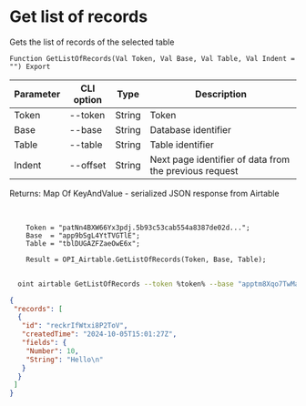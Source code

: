 ﻿---
sidebar_position: 1
---

# Get list of records
 Gets the list of records of the selected table



`Function GetListOfRecords(Val Token, Val Base, Val Table, Val Indent = "") Export`

  | Parameter | CLI option | Type | Description |
  |-|-|-|-|
  | Token | --token | String | Token |
  | Base | --base | String | Database identifier |
  | Table | --table | String | Table identifier |
  | Indent | --offset | String | Next page identifier of data from the previous request |

  
  Returns:  Map Of KeyAndValue - serialized JSON response from Airtable

<br/>




```bsl title="Code example"
    Token = "patNn4BXW66Yx3pdj.5b93c53cab554a8387de02d...";
    Base  = "app9bSgL4YtTVGTlE";
    Table = "tblDUGAZFZaeOwE6x";

    Result = OPI_Airtable.GetListOfRecords(Token, Base, Table);
```



```sh title="CLI command example"
    
  oint airtable GetListOfRecords --token %token% --base "apptm8Xqo7TwMaipQ" --table "tbl9G4jVoTJpxYwSY" --offset %offset%

```

```json title="Result"
{
 "records": [
  {
   "id": "reckrIfWtxi8P2ToV",
   "createdTime": "2024-10-05T15:01:27Z",
   "fields": {
    "Number": 10,
    "String": "Hello\n"
   }
  }
 ]
}
```
